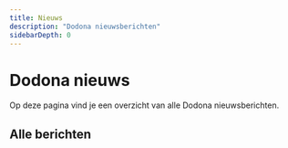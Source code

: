```yaml
---
title: Nieuws
description: "Dodona nieuwsberichten"
sidebarDepth: 0
---
```


# Dodona nieuws

Op deze pagina vind je een overzicht van alle Dodona nieuwsberichten.

## Alle berichten

<NewsIndex lang="nl"/>
